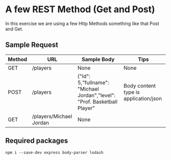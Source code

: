 # A few REST Method (Get and Post)

In this exercise we are using a few Http Methods something like that Post and Get.

## Sample Request

Method | URL | Sample Body | Tips
-------|----------|-----------------------------------------|--------------------------
GET    |/players  | None | None
POST   |/players  |{"Id": 5,"fullname": "Michael Jordan","level": "Prof. Basketball Player"| Body content type is application/json
GET    |/players/Michael Jordan| None | 

## Required packages

```
npm i --save-dev express body-parser lodash
```
